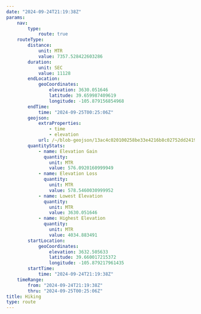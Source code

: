 ```yaml
---
date: "2024-09-24T21:19:38Z"
params:
    nav:
        type:
            route: true
    routeType:
        distance:
            unit: MTR
            value: 7357.528422603286
        duration:
            unit: SEC
            value: 11128
        endLocation:
            geoCoordinates:
                elevation: 3630.051646
                latitude: 39.659987409619
                longitude: -105.879156854968
        endTime:
            time: "2024-09-25T00:25:06Z"
        geojson:
            extraProperties:
                - time
                - elevation
            url: /~/blob-geojson/13ac4c020100258be33e4216b8c02752dd24196a58353ce9e6caddd2dc4d019c/geojson.json
        quantityStats:
            - name: Elevation Gain
              quantity:
                unit: MTR
                value: 576.0920160999949
            - name: Elevation Loss
              quantity:
                unit: MTR
                value: 578.5460030999952
            - name: Lowest Elevation
              quantity:
                unit: MTR
                value: 3630.051646
            - name: Highest Elevation
              quantity:
                unit: MTR
                value: 4034.883491
        startLocation:
            geoCoordinates:
                elevation: 3632.505633
                latitude: 39.660017215372
                longitude: -105.879217961435
        startTime:
            time: "2024-09-24T21:19:38Z"
    timeRange:
        from: "2024-09-24T21:19:38Z"
        thru: "2024-09-25T00:25:06Z"
title: Hiking
type: route
---
```

